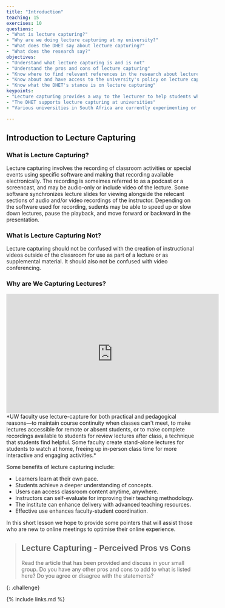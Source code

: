 ```yaml
---
title: "Introduction"
teaching: 15
exercises: 10
questions:
- "What is lecture capturing?"
- "Why are we doing lecture capturing at my university?"
- "What does the DHET say about lecture capturing?"
- "What does the research say?"
objectives:
- "Understand what lecture capturing is and is not"
- "Understand the pros and cons of lecture capturing"
- "Know where to find relevant references in the research about lecture capturing"
- "Know about and have access to the university's policy on lecture capturing"
- "Know what the DHET's stance is on lecture capturing"
keypoints:
- "Lecture capturing provides a way to the lecturer to help students who needs additional support"
- "The DHET supports lecture capturing at universities"
- "Various universities in South Africa are currently experimenting or have deployed lecture capturing technology"

---
```


## Introduction to Lecture Capturing

### What is Lecture Capturing?

Lecture capturing involves the recording of classroom activities or special events using specific software and making that recording available electronically. The recording is someimes referred to as a podcast or a screencast, and may be audio-only or include video of the lecture. Some software synchronizes lecture slides for viewing alongside the relecant sections of audio and/or video recordings of the instructor. Depending on the software used for recording, sudents may be able to speed up or slow down lectures, pause the playback, and move forward or backward in the presentation.


### What is Lecture Capturing Not?

Lecture capturing should not be confused with the creation of instructional videos outside of the classroom for use as part of a lecture or as supplemental material. It should also not be confused with video conferencing.

### Why are We Capturing Lectures?

<iframe width="560" height="315" src="https://www.youtube.com/embed/Kx8vcKgnR0o" frameborder="0" allow="accelerometer; autoplay; encrypted-media; gyroscope; picture-in-picture" allowfullscreen></iframe>
*UW faculty use lecture-capture for both practical and pedagogical reasons—to maintain course continuity when classes can't meet, to make lectures accessible for remote or absent students, or to make complete recordings available to students for review lectures after class, a technique that students find helpful. Some faculty create stand-alone lectures for students to watch at home, freeing up in-person class time for more interactive and engaging activities.*

Some benefits of lecture capturing include:

- Learners learn at their own pace.
- Students achieve a deeper understanding of concepts.
- Users can access classroom content anytime, anywhere.
- Instructors can self-evaluate for improving their teaching methodology.
- The institute can enhance delivery with advanced teaching resources.
- Effective use enhances faculty-student coordination.


In this short lesson we hope to provide some pointers that will assist those who are new to online meetings to optimise their online experience.


> ## Lecture Capturing - Perceived Pros vs Cons
>
> Read the article that has been provided and discuss in your small group.
> Do you have any other pros and cons to add to what is listed here? Do you agree or disagree with the statements?
>
{: .challenge}



{% include links.md %}

